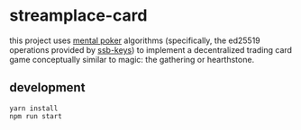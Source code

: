 # streamplace-card

this project uses [mental poker](https://en.wikipedia.org/wiki/Mental_poker) algorithms (specifically, the ed25519 operations provided by [ssb-keys](https://github.com/ssbc/ssb-keys)) to implement a decentralized trading card game conceptually similar to magic: the gathering or hearthstone.

## development

```
yarn install
npm run start
```
